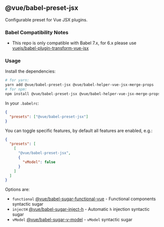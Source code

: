## @vue/babel-preset-jsx

Configurable preset for Vue JSX plugins.

### Babel Compatibility Notes

- This repo is only compatible with Babel 7.x, for 6.x please use [vuejs/babel-plugin-transform-vue-jsx](https://github.com/vuejs/babel-plugin-transform-vue-jsx)

### Usage

Install the dependencies:

```sh
# for yarn:
yarn add @vue/babel-preset-jsx @vue/babel-helper-vue-jsx-merge-props
# for npm:
npm install @vue/babel-preset-jsx @vue/babel-helper-vue-jsx-merge-props --save
```

In your `.babelrc`:

```json
{
  "presets": ["@vue/babel-preset-jsx"]
}
```

You can toggle specific features, by default all features are enabled, e.g.:

```json
{
  "presets": [
    [
      "@vue/babel-preset-jsx",
      {
        "vModel": false
      }
    ]
  ]
}
```

Options are:

- `functional` [@vue/babel-sugar-functional-vue](../babel-sugar-functional-vue/README.md) - Functional components syntactic sugar
- `injectH` [@vue/babel-sugar-inject-h](packages/babel-sugar-inject-h/README.md) - Automatic `h` injection syntactic sugar
- `vModel` [@vue/babel-sugar-v-model](packages/babel-sugar-v-model/README.md) - `vModel` syntactic sugar
